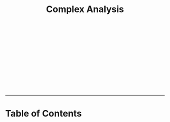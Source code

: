<h1 style="text-align:center;background-image: url('_images/cover.jpg');background-size:cover">
<br>
<br>
<br>
<br>
<br>
<br>
<br>
<br>
Complex Analysis
<br>
<br>
<br>
<br>
<br>
<br>
<br>
<br>
</h1>

---
# Table of Contents &nbsp; &nbsp; &nbsp; &nbsp; &nbsp; &nbsp; &nbsp; &nbsp; &nbsp; &nbsp; &nbsp; &nbsp; &nbsp; &nbsp; &nbsp;

```{tableofcontents}
```
